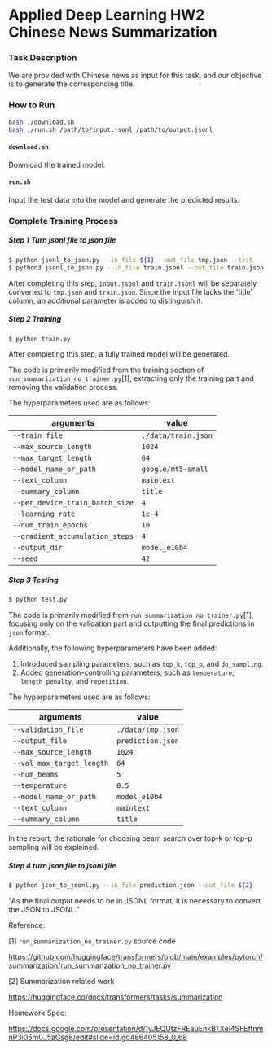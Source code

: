 # Applied Deep Learning HW2 <br>Chinese News Summarization

### Task Description

We are provided with Chinese news as input for this task, and our objective is to generate the corresponding title.

### How to Run

```bash
bash ./download.sh
bash ./run.sh /path/to/input.jsonl /path/to/output.jsonl
```

#### `download.sh`

Download the trained model.

#### `run.sh`

Input the test data into the model and generate the predicted results. 

### Complete Training Process

##### Step 1 Turn jsonl file to json file

```bash
$ python jsonl_to_json.py --in_file ${1} --out_file tmp.json --test
$ python3 jsonl_to_json.py --in_file train.jsonl --out_file train.json
```

After completing this step, `input.jsonl` and `train.jsonl` will be separately converted to `tmp.json` and `train.json`. Since the input file lacks the 'title' column, an additional parameter is added to distinguish it.

##### Step 2 Training

```bash
$ python train.py
```

After completing this step, a fully trained model will be generated.

The code is primarily modified from the training section of `run_summarization_no_trainer.py`[1], extracting only the training part and removing the validation process.

The hyperparameters used are as follows:

| arguments                       | value               |
| ------------------------------- | ------------------- |
| `--train_file`                  | `./data/train.json` |
| `--max_source_length`           | `1024`              |
| `--max_target_length`           | `64`                |
| `--model_name_or_path`          | `google/mt5-small`  |
| `--text_column`                 | `maintext`          |
| `--summary_column`              | `title`             |
| `--per_device_train_batch_size` | `4`                 |
| `--learning_rate`               | `1e-4`              |
| `--num_train_epochs`            | `10`                |
| `--gradient_accumulation_steps` | `4`                 |
| `--output_dir`                  | `model_e10b4`       |
| `--seed`                        | `42`                |

##### Step 3 Testing

```bash
$ python test.py
```

The code is primarily modified from `run_summarization_no_trainer.py`[1], focusing only on the validation part and outputting the final predictions in `json` format.

Additionally, the following hyperparameters have been added:

1. Introduced sampling parameters, such as `top_k`, `top_p`, and `do_sampling`.
2. Added generation-controlling parameters, such as `temperature`, `length_penalty`, and `repetition`.

The hyperparameters used are as follows:

| arguments                 | value             |
| ------------------------- | ----------------- |
| `--validation_file`       | `./data/tmp.json` |
| `--output_file`           | `prediction.json` |
| `--max_source_length`     | `1024`            |
| `--val_max_target_length` | `64`              |
| `--num_beams`             | `5`               |
| `--temperature`           | `0.5`             |
| `--model_name_or_path`    | `model_e10b4`     |
| `--text_column`           | `maintext`        |
| `--summary_column`        | `title`           |

In the report, the rationale for choosing beam search over top-k or top-p sampling will be explained. 

##### Step 4 turn json file to jsonl file

```bash
$ python json_to_jsonl.py --in_file prediction.json --out_file ${2}
```

"As the final output needs to be in JSONL format, it is necessary to convert the JSON to JSONL."

Reference: 

[1] `run_summarization_no_trainer.py` source code

https://github.com/huggingface/transformers/blob/main/examples/pytorch/summarization/run_summarization_no_trainer.py

[2] Summarization related work

https://huggingface.co/docs/transformers/tasks/summarization

Homework Spec: 

https://docs.google.com/presentation/d/1yJEQUtzFREeuEnkBTXei4SFEftnmnP3i05m0J5aGsg8/edit#slide=id.gd486405158_0_68
